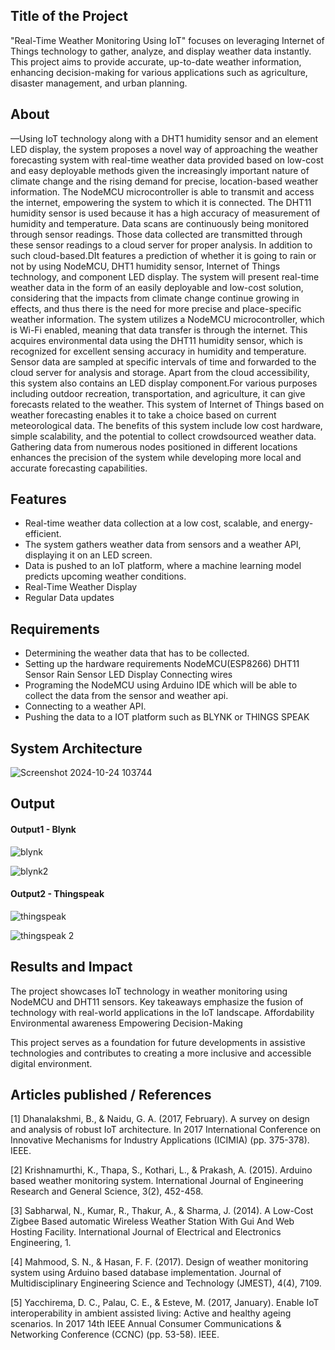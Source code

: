 ## Title of the Project
"Real-Time Weather Monitoring Using IoT" focuses on leveraging Internet of Things technology to gather, analyze, and display weather data instantly. This project aims to provide accurate, up-to-date weather information, enhancing decision-making for various applications such as agriculture, disaster management, and urban planning.

## About
<!--Detailed Description about the project-->
—Using IoT technology along with a DHT1 humidity
 sensor and an element LED display, the system proposes a
 novel way of approaching the weather forecasting system with
 real-time weather data provided based on low-cost and easy
 deployable methods given the increasingly important nature of
 climate change and the rising demand for precise, location-based
 weather information. The NodeMCU microcontroller is able to
 transmit and access the internet, empowering the system to which
 it is connected. The DHT11 humidity sensor is used because it has
 a high accuracy of measurement of humidity and temperature.
 Data scans are continuously being monitored through sensor
 readings. Those data collected are transmitted through these
 sensor readings to a cloud server for proper analysis. In addition
 to such cloud-based.DIt features a prediction of whether it is
 going to rain or not by using NodeMCU, DHT1 humidity sensor,
 Internet of Things technology, and component LED display. The
 system will present real-time weather data in the form of an easily
 deployable and low-cost solution, considering that the impacts
 from climate change continue growing in effects, and thus there is
 the need for more precise and place-specific weather information.
 The system utilizes a NodeMCU microcontroller, which is Wi-Fi
 enabled, meaning that data transfer is through the internet. This
 acquires environmental data using the DHT11 humidity sensor,
 which is recognized for excellent sensing accuracy in humidity
 and temperature. Sensor data are sampled at specific intervals of
 time and forwarded to the cloud server for analysis and storage.
 Apart from the cloud accessibility, this system also contains an
 LED display component.For various purposes including outdoor
 recreation, transportation, and agriculture, it can give forecasts
 related to the weather. This system of Internet of Things based on
 weather forecasting enables it to take a choice based on current
 meteorological data. The benefits of this system include low
cost hardware, simple scalability, and the potential to collect
 crowdsourced weather data. Gathering data from numerous
 nodes positioned in different locations enhances the precision of
 the system while developing more local and accurate forecasting
 capabilities.
## Features
<!--List the features of the project as shown below-->
- Real-time weather data collection at a low cost, scalable, and energy-efficient.
- The system gathers weather data from sensors and a weather API, displaying it on an LED screen.
- Data is pushed to an IoT platform, where a machine learning model predicts upcoming weather conditions.
- Real-Time Weather Display
- Regular Data updates

## Requirements
<!--List the requirements of the project as shown below-->
* Determining the weather data that has to be collected.
* Setting up the hardware requirements 
  NodeMCU(ESP8266)
  DHT11 Sensor
  Rain Sensor
  LED Display
Connecting wires
* Programing the NodeMCU using Arduino IDE which will be able to collect the data from the sensor and weather api.
* Connecting to a weather API.
*  Pushing the data to a IOT platform such as BLYNK or THINGS SPEAK
 

## System Architecture
<!--Embed the system architecture diagram as shown below-->

![Screenshot 2024-10-24 103744](https://github.com/user-attachments/assets/49d88de9-be78-4f6f-95d5-1528d0343d77)



## Output

<!--Embed the Output picture at respective places as shown below as shown below-->
#### Output1 - Blynk

![blynk](https://github.com/user-attachments/assets/06380036-8eaa-4fd1-b24c-f18473397aa7)

![blynk2](https://github.com/user-attachments/assets/80f0448b-866c-48c2-a46f-04edfb42154d)

#### Output2 - Thingspeak

![thingspeak](https://github.com/user-attachments/assets/67dfaf23-0b4b-419a-a601-28d7e3a7fb43)

![thingspeak 2](https://github.com/user-attachments/assets/6364b8d3-979a-4867-a554-c1c914f10083)




## Results and Impact
<!--Give the results and impact as shown below-->
The project showcases IoT technology in weather monitoring using NodeMCU and DHT11 sensors.
Key takeaways emphasize the fusion of technology with real-world applications in the IoT landscape.
Affordability
Environmental awareness
Empowering Decision-Making

This project serves as a foundation for future developments in assistive technologies and contributes to creating a more inclusive and accessible digital environment.

## Articles published / References
[1]        Dhanalakshmi, B., & Naidu, G. A. (2017, February). A survey on design and analysis of robust IoT architecture. In 2017 International Conference on Innovative Mechanisms for Industry Applications (ICIMIA) (pp. 375-378). IEEE.

 [2]    Krishnamurthi, K., Thapa, S., Kothari, L., & Prakash, A. (2015). Arduino based weather monitoring system. International Journal of Engineering Research and General Science, 3(2), 452-458.

 [3]      Sabharwal, N., Kumar, R., Thakur, A., & Sharma, J. (2014). A Low-Cost Zigbee Based automatic Wireless Weather Station With Gui And Web Hosting Facility. International Journal of Electrical and Electronics Engineering, 1. 

[4]      Mahmood, S. N., & Hasan, F. F. (2017). Design of weather monitoring system using Arduino based database implementation. Journal of Multidisciplinary Engineering Science and Technology (JMEST), 4(4), 7109.

 [5]     Yacchirema, D. C., Palau, C. E., & Esteve, M. (2017, January). Enable IoT interoperability in ambient assisted living: Active and healthy ageing scenarios. In 2017 14th IEEE Annual Consumer Communications & Networking Conference (CCNC) (pp. 53-58). IEEE.



